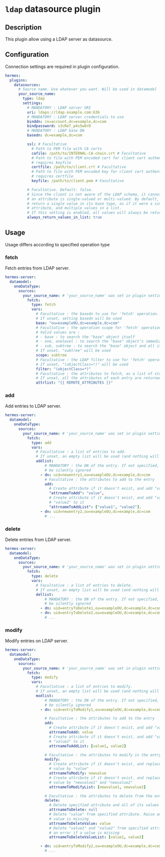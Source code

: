 <!--
Hermes : Change Data Capture (CDC) tool from any source(s) to any target
Copyright (C) 2023 INSA Strasbourg

This file is part of Hermes.

Hermes is free software: you can redistribute it and/or modify
it under the terms of the GNU General Public License as published by
the Free Software Foundation, either version 3 of the License, or
(at your option) any later version.

Hermes is distributed in the hope that it will be useful,
but WITHOUT ANY WARRANTY; without even the implied warranty of
MERCHANTABILITY or FITNESS FOR A PARTICULAR PURPOSE. See the
GNU General Public License for more details.

You should have received a copy of the GNU General Public License
along with Hermes. If not, see <https://www.gnu.org/licenses/>.
-->

# `ldap` datasource plugin

## Description

This plugin allow using a LDAP server as datasource.

## Configuration

Connection settings are required in plugin configuration.

```yaml
hermes:
  plugins:
    datasources:
      # Source name. Use whatever you want. Will be used in datamodel
      your_source_name:
        type: ldap
        settings:
          # MANDATORY : LDAP server URI
          uri: ldaps://ldap.example.com:636
          # MANDATORY : LDAP server credentials to use
          binddn: cn=account,dc=example,dc=com
          bindpassword: s3cReT_p4s5w0rD
          # MANDATORY : LDAP base DN
          basedn: dc=example,dc=com

          ssl: # Facultative
            # Path to PEM file with CA certs
            cafile: /path/to/INTERNAL-CA-chain.crt # Facultative
            # Path to file with PEM encoded cert for client cert authentication,
            # requires keyfile
            certfile: /path/to/client.crt # Facultative
            # Path to file with PEM encoded key for client cert authentication,
            # requires certfile
            keyfile: /path/to/client.pem # Facultative

          # Facultative. Default: false.
          # Since the client is not aware of the LDAP schema, it cannot know whether
          # an attribute is single-valued or multi-valued. By default, it will
          # return a single value in its base type, as if it were a single-valued
          # attribute, and multiple values in a list.
          # If this setting is enabled, all values will always be returned in a list.
          always_return_values_in_list: true
```

## Usage

Usage differs according to specified operation type

### fetch

Fetch entries from LDAP server.

```yaml
hermes-server:
  datamodel:
    oneDataType:
      sources:
        your_source_name: # 'your_source_name' was set in plugin settings
          fetch:
            type: fetch
            vars:
              # Facultative : the basedn to use for 'fetch' operation.
              # If unset, setting basedn will be used
              base: "ou=exampleOU,dc=example,dc=com"
              # Facultative : the operation scope for 'fetch' operation
              # Valid values are :
              # - base : to search the "base" object itself
              # - one, onelevel : to search the "base" object’s immediate children
              # - sub, subtree : to search the "base" object and all its descendants
              # If unset, "subtree" will be used
              scope: subtree
              # Facultative : the LDAP filter to use for 'fetch' operation
              # If unset, "(objectClass=*)" will be used
              filter: "(objectClass=*)"
              # Facultative : the attributes to fetch, as a list of strings
              # If unset, all the attributes of each entry are returned
              attrlist: "{{ REMOTE_ATTRIBUTES }}"
```

### add

Add entries to LDAP server.

```yaml
hermes-server:
  datamodel:
    oneDataType:
      sources:
        your_source_name: # 'your_source_name' was set in plugin settings
          fetch:
            type: add
            vars:
              # Facultative : a list of entries to add.
              # If unset, an empty list will be used (and nothing will be added)
              addlist:
                  # MANDATORY : the DN of the entry. If not specified, the entry will
                  # be silently ignored
                - dn: uid=newentry1,ou=exampleOU,dc=example,dc=com
                  # Facultative : the attributes to add to the entry
                  add:
                    # Create attribute if it doesn't exist, and add "value" to it
                    "attrnameToAdd": "value",
                    # Create attribute if it doesn't exist, and add "value1" and
                    # "value2" to it
                    "attrnameToAddList": ["value1", "value2"],
                - dn: uid=newentry2,ou=exampleOU,dc=example,dc=com
                  # ...
```

### delete

Delete entries from LDAP server.

```yaml
hermes-server:
  datamodel:
    oneDataType:
      sources:
        your_source_name: # 'your_source_name' was set in plugin settings
          fetch:
            type: delete
            vars:
              # Facultative : a list of entries to delete.
              # If unset, an empty list will be used (and nothing will be deleted)
              dellist:
                  # MANDATORY : the DN of the entry. If not specified, the entry will
                  # be silently ignored
                - dn: uid=entryToDelete1,ou=exampleOU,dc=example,dc=com
                - dn: uid=entryToDelete2,ou=exampleOU,dc=example,dc=com
                  # ...
```

### modify

Modify entries on LDAP server.

```yaml
hermes-server:
  datamodel:
    oneDataType:
      sources:
        your_source_name: # 'your_source_name' was set in plugin settings
          fetch:
            type: modify
            vars:
              # Facultative : a list of entries to modify.
              # If unset, an empty list will be used (and nothing will be modified)
              modlist:
                  # MANDATORY : the DN of the entry. If not specified, the entry will
                  # be silently ignored
                - dn: uid=entryToModify1,ou=exampleOU,dc=example,dc=com

                  # Facultative : the attributes to add to the entry
                  add:
                    # Create attribute if it doesn't exist, and add "value" to it
                    attrnameToAdd: value
                    # Create attribute if it doesn't exist, and add "value1" and
                    # "value2" to it
                    attrnameToAddList: [value1, value2]

                  # Facultative : the attributes to modify in the entry
                  modify:
                    # Create attribute if it doesn't exist, and replace all its
                    # value by "value"
                    attrnameToModify: newvalue
                    # Create attribute if it doesn't exist, and replace all its
                    # value by "newvalue1" and "newvalue2"
                    attrnameToModifyList: [newvalue1, newvalue2]

                  # Facultative : the attributes to delete from the entry
                  delete:
                    # Delete specified attribute and all of its values
                    attrnameToDelete: null
                    # Delete "value" from specified attribute. Raise an error if
                    # value is missing
                    attrnameToDeleteValue: value
                    # Delete "value1" and "value2" from specified attribute. Raise
                    # an error if a value is missing
                    attrnameToDeleteValueList: [value1, value2]

                - dn: uid=entryToModify2,ou=exampleOU,dc=example,dc=com
                  # ...
```
